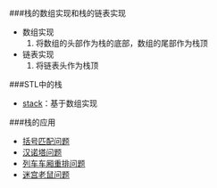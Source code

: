 ###栈的数组实现和栈的链表实现
 - 数组实现
   1. 将数组的头部作为栈的底部，数组的尾部作为栈顶
 - 链表实现
   1. 将链表头作为栈顶

###STL中的栈
 - [stack](http://www.cplusplus.com/reference/stack/stack/?kw=stack)：基于数组实现

###栈的应用
 - [括号匹配问题](../../Algorithms/stack/matchedPairs.cpp)
 - [汉诺塔问题](../../Algorithms/stack/towersOfHanoi.cpp)
 - [列车车厢重排问题](../../Algorithms/stack/railroadReSort.cpp)
 - [迷宫老鼠问题](../../Algorithms/stack/mazeMouse.cpp)



